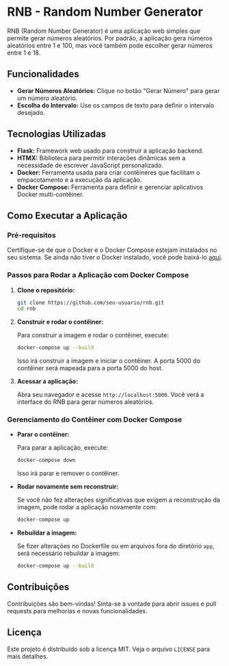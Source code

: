 
# RNB - Random Number Generator

RNB (Random Number Generator) é uma aplicação web simples que permite gerar números aleatórios. Por padrão, a aplicação gera números aleatórios entre 1 e 100, mas você também pode escolher gerar números entre 1 e 18.

## Funcionalidades

- **Gerar Números Aleatórios:** Clique no botão "Gerar Número" para gerar um número aleatório.
- **Escolha do Intervalo:** Use os campos de texto para definir o intervalo desejado.

## Tecnologias Utilizadas

- **Flask:** Framework web usado para construir a aplicação backend.
- **HTMX:** Biblioteca para permitir interações dinâmicas sem a necessidade de escrever JavaScript personalizado.
- **Docker:** Ferramenta usada para criar contêineres que facilitam o empacotamento e a execução da aplicação.
- **Docker Compose:** Ferramenta para definir e gerenciar aplicativos Docker multi-contêiner.

## Como Executar a Aplicação

### Pré-requisitos

Certifique-se de que o Docker e o Docker Compose estejam instalados no seu sistema. Se ainda não tiver o Docker instalado, você pode baixá-lo [aqui](https://www.docker.com/products/docker-desktop).

### Passos para Rodar a Aplicação com Docker Compose

1. **Clone o repositório:**

   ```bash
   git clone https://github.com/seu-usuario/rnb.git
   cd rnb
   ```

2. **Construir e rodar o contêiner:**

   Para construir a imagem e rodar o contêiner, execute:

   ```bash
   docker-compose up --build
   ```

   Isso irá construir a imagem e iniciar o contêiner. A porta 5000 do contêiner será mapeada para a porta 5000 do host.

3. **Acessar a aplicação:**

   Abra seu navegador e acesse `http://localhost:5000`. Você verá a interface do RNB para gerar números aleatórios.

### Gerenciamento do Contêiner com Docker Compose

- **Parar o contêiner:**

  Para parar a aplicação, execute:

  ```bash
  docker-compose down
  ```

  Isso irá parar e remover o contêiner.

- **Rodar novamente sem reconstruir:**

  Se você não fez alterações significativas que exigem a reconstrução da imagem, pode rodar a aplicação novamente com:

  ```bash
  docker-compose up
  ```

- **Rebuildar a imagem:**

  Se fizer alterações no Dockerfile ou em arquivos fora do diretório `app`, será necessário rebuildar a imagem:

  ```bash
  docker-compose up --build
  ```

## Contribuições

Contribuições são bem-vindas! Sinta-se à vontade para abrir issues e pull requests para melhorias e novas funcionalidades.

## Licença

Este projeto é distribuído sob a licença MIT. Veja o arquivo `LICENSE` para mais detalhes.
